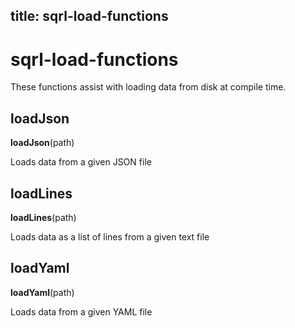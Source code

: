 ## title: sqrl-load-functions

# sqrl-load-functions

These functions assist with loading data from disk at compile time.

## loadJson

**loadJson**(path)

Loads data from a given JSON file

## loadLines

**loadLines**(path)

Loads data as a list of lines from a given text file

## loadYaml

**loadYaml**(path)

Loads data from a given YAML file
